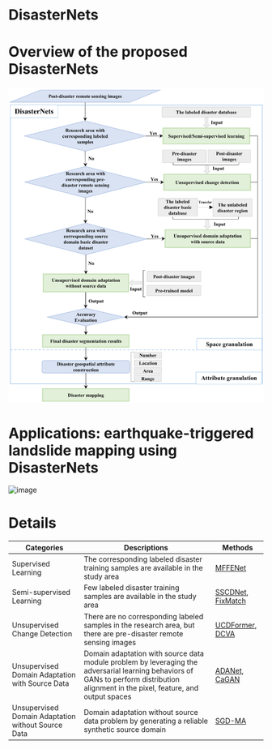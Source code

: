 # DisasterNets
# Overview of the proposed DisasterNets
![image](https://github.com/HydroPML/DisasterNets/blob/main/Figures/fig1.png)
# Applications: earthquake-triggered landslide mapping using DisasterNets
![image](https://github.com/HydroPML/DisasterNets/blob/main/Figures/fig2.png)
# Details
| Categories  | Descriptions | Methods |
| ------------- | ------------- | ------------- |
| Supervised Learning | The corresponding labeled disaster training samples are available in the study area  | [MFFENet](https://link.springer.com/article/10.1007/s10346-022-01847-1?awc=26429_1686916238_e947d0c7807a9c3dd12b0a292dd2461c&utm_medium=affiliate&utm_source=awin&utm_campaign=CONR_BOOKS_ECOM_DE_PHS) |
| Semi-supervised Learning  | Few  labeled disaster training samples are available in the study area | [SSCDNet](https://www.mdpi.com/2072-4292/14/11/2641), [FixMatch](https://github.com/google-research/fixmatch)  |
| Unsupervised Change Detection  |  There are no corresponding labeled samples in the research area, but there are pre-disaster remote sensing images | [UCDFormer](https://ieeexplore.ieee.org/abstract/document/10144178), [DCVA](https://github.com/sudipansaha/dcvaVHROptical)  |
| Unsupervised Domain Adaptation with Source Data | Domain adaptation with source data module problem by leveraging the adversarial learning behaviors of GANs to perform distribution alignment in the pixel, feature, and output spaces | [ADANet](https://link.springer.com/article/10.1007/s10346-022-01847-1?awc=26429_1686916238_e947d0c7807a9c3dd12b0a292dd2461c&utm_medium=affiliate&utm_source=awin&utm_campaign=CONR_BOOKS_ECOM_DE_PHS), [CaGAN](https://ieeexplore.ieee.org/abstract/document/9262039)  |
| Unsupervised Domain Adaptation without Source Data  | Domain adaptation without source data problem by generating a reliable synthetic source domain | [SGD-MA](https://ieeexplore.ieee.org/abstract/document/10043671)|
